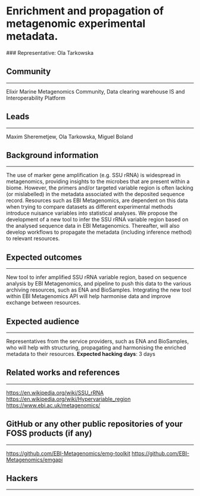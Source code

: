 # Enrichment and propagation of metagenomic experimental metadata.

### Representative: Ola Tarkowska

## Community
---

Elixir Marine Metagenomics Community, Data clearing warehouse IS and Interoperability Platform

## Leads
---
Maxim Sheremetjew, Ola Tarkowska, Miguel Boland

## Background information
---
The use of marker gene amplification (e.g. SSU rRNA) is widespread in metagenomics, providing insights to the microbes that are present within a biome.  However, the primers and/or targeted variable region is often lacking (or mislabelled) in the metadata associated with the deposited sequence record. Resources such as EBI Metagenomics, are dependent on this data when trying to compare datasets as different experimental methods introduce nuisance variables into statistical analyses. We propose the development of a new tool to infer the SSU rRNA variable region based on the analysed sequence data in EBI Metagenomics. Thereafter, will also develop workflows to propagate the metadata (including inference method) to relevant resources.

## Expected outcomes
---

New tool to infer amplified SSU rRNA variable region, based on sequence analysis by EBI Metagenomics, and pipeline to push this data to the various archiving resources, such as ENA and BioSamples. Integrating the new tool within EBI Metagenomics API will help harmonise data and improve exchange between resources.

## Expected audience
---

Representatives from the service providers, such as ENA and BioSamples, who will help with structuring, propagating and harmonising the enriched metadata to their resources.
**Expected hacking days**: 3 days

## Related works and references
---

https://en.wikipedia.org/wiki/SSU_rRNA 
https://en.wikipedia.org/wiki/Hypervariable_region
https://www.ebi.ac.uk/metagenomics/

## GitHub or any other public repositories of your FOSS products (if any)
---

https://github.com/EBI-Metagenomics/emg-toolkit
https://github.com/EBI-Metagenomics/emgapi

## Hackers
---

